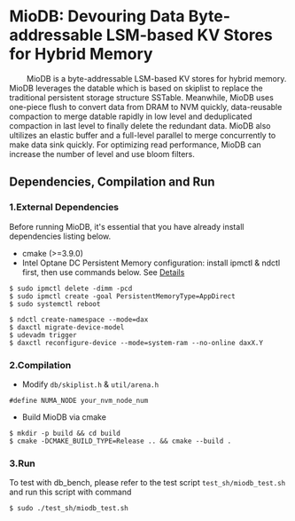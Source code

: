 # MioDB: Devouring Data Byte-addressable LSM-based KV Stores for Hybrid Memory
&#160; &#160; &#160; &#160; MioDB is a byte-addressable LSM-based KV stores for hybrid memory. MioDB leverages the datable which is based on skiplist to replace the traditional persistent storage structure SSTable. Meanwhile, MioDB uses one-piece flush to convert data from DRAM to NVM quickly, data-reusable compaction to merge datable rapidly in low level and deduplicated compaction in last level to finally delete the redundant data. MioDB also ultilizes an elastic buffer and a full-level parallel to merge concurrently to make data sink quickly. For optimizing read performance, MioDB can increase the number of level and use bloom filters.

## Dependencies, Compilation and Run
### 1.External Dependencies
Before running MioDB, it's essential that you have already install dependencies listing below.
* cmake (>=3.9.0)
* Intel Optane DC Persistent Memory configuration: install ipmctl & ndctl first, then use commands below. See [Details](https://stevescargall.com/2019/07/09/how-to-extend-volatile-system-memory-ram-using-persistent-memory-on-linux/?tdsourcetag=s_pctim_aiomsg)
```
$ sudo ipmctl delete -dimm -pcd
$ sudo ipmctl create -goal PersistentMemoryType=AppDirect
$ sudo systemctl reboot

$ ndctl create-namespace --mode=dax
$ daxctl migrate-device-model
$ udevadm trigger
$ daxctl reconfigure-device --mode=system-ram --no-online daxX.Y
```

### 2.Compilation
* Modify ``db/skiplist.h`` & ``util/arena.h``
```
#define NUMA_NODE your_nvm_node_num
```
* Build MioDB via cmake
```
$ mkdir -p build && cd build
$ cmake -DCMAKE_BUILD_TYPE=Release .. && cmake --build .
```

### 3.Run
To test with db_bench, please refer to the test script
``test_sh/miodb_test.sh`` and run this script with command
```
$ sudo ./test_sh/miodb_test.sh
```